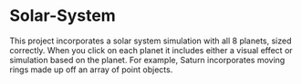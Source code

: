 # Solar-System
This project incorporates a solar system simulation with all 8 planets, sized correctly. When you click on each planet it includes either a visual effect or simulation based on the planet. For example, Saturn incorporates moving rings made up off an array of point objects. 
